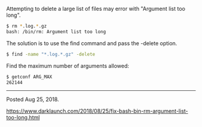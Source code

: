 Attempting to delete a large list of files may error with "Argument list too long".

```bash
$ rm *.log.*.gz
bash: /bin/rm: Argument list too long
```

The solution is to use the find command and pass the -delete option.

```bash
$ find -name "*.log.*.gz" -delete
```

Find the maximum number of arguments allowed:

```bash
$ getconf ARG_MAX
262144
```

---

Posted Aug 25, 2018.

https://www.darklaunch.com/2018/08/25/fix-bash-bin-rm-argument-list-too-long.html